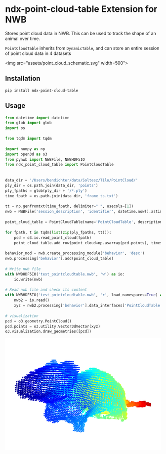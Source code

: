 # ndx-point-cloud-table Extension for NWB

Stores point cloud data in NWB. This can be used to track the shape of an animal over time.

`PointCloudTable` inherits from `DynamicTable`, and can store an entire session of point cloud data in 4 datasets

<img src="assets/point_cloud_schematic.svg" width=500">


## Installation

```shell script
pip install ndx-point-cloud-table
```

## Usage

```python
from datetime import datetime
from glob import glob
import os

from tqdm import tqdm

import numpy as np
import open3d as o3
from pynwb import NWBFile, NWBHDF5IO
from ndx_point_cloud_table import PointCloudTable


data_dir = '/Users/bendichter/data/Soltesz/Tilo/PointCloud/'
ply_dir = os.path.join(data_dir, 'points')
ply_fpaths = glob(ply_dir + '/*.ply')
time_fpath = os.path.join(data_dir, 'frame_ts.txt')

tt = np.genfromtxt(time_fpath, delimiter=" ", usecols=[1])
nwb = NWBFile('session_description', 'identifier', datetime.now().astimezone())

point_cloud_table = PointCloudTable(name='PointCloudTable', description='description')

for fpath, t in tqdm(list(zip(ply_fpaths, tt))):
    pcd = o3.io.read_point_cloud(fpath)
    point_cloud_table.add_row(point_cloud=np.asarray(pcd.points), timestamps=t)

behavior_mod = nwb.create_processing_module('behavior', 'desc')
nwb.processing['behavior'].add(point_cloud_table)

# Write nwb file
with NWBHDF5IO('test_pointcloudtable.nwb', 'w') as io:
    io.write(nwb)

# Read nwb file and check its content
with NWBHDF5IO('test_pointcloudtable.nwb', 'r', load_namespaces=True) as io:
    nwb2 = io.read()
    xyz = nwb2.processing['behavior'].data_interfaces['PointCloudTable']['point_cloud'][3]

# visualization
pcd = o3.geometry.PointCloud()
pcd.points = o3.utility.Vector3dVector(xyz)
o3.visualization.draw_geometries([pcd])
```

![Example point cloud image](assets/point_cloud_image.png "Example point cloud image")
